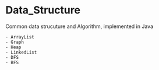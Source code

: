 # Data_Structure
Common data strucuture and Algorithm, implemented in Java

```
- ArrayList
- Graph
- Heap
- LinkedList
- DFS
- BFS
```
